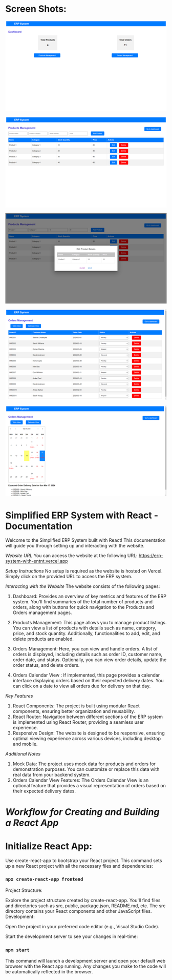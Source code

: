 # Screen Shots:

![alt text](image.png)

![alt text](image-4.png)

![alt text](image-1.png)

![alt text](image-2.png)

![alt text](image-3.png)

# Simplified ERP System with React - Documentation

Welcome to the Simplified ERP System built with React! This documentation will guide you through setting up and interacting with the website.

*Website URL*
You can access the website at the following URL: https://erp-system-with-entnt.vercel.app

*Setup Instructions*
No setup is required as the website is hosted on Vercel. Simply click on the provided URL to access the ERP system.

*Interacting with the Website*
The website consists of the following pages:

1. Dashboard: Provides an overview of key metrics and features of the ERP system. You'll find summaries of the total number of products and orders, along with buttons for quick navigation to the Products and Orders management pages.

2. Products Management: This page allows you to manage product listings. You can view a list of products with details such as name, category, price, and stock quantity. Additionally, functionalities to add, edit, and delete products are enabled.

3. Orders Management: Here, you can view and handle orders. A list of orders is displayed, including details such as order ID, customer name, order date, and status. Optionally, you can view order details, update the order status, and delete orders.

4. Orders Calendar View : If implemented, this page provides a calendar interface displaying orders based on their expected delivery dates. You can click on a date to view all orders due for delivery on that day.

*Key Features*
1. React Components: The project is built using modular React components, ensuring better organization and reusability.
2. React Router: Navigation between different sections of the ERP system is implemented using React Router, providing a seamless user experience.
3. Responsive Design: The website is designed to be responsive, ensuring optimal viewing experience across various devices, including desktop and mobile.

*Additional Notes*
1. Mock Data: The project uses mock data for products and orders for demonstration purposes. You can customize or replace this data with real data from your backend system.
2. Orders Calendar View Features: The Orders Calendar View is an optional feature that provides a visual representation of orders based on their expected delivery dates.

# *Workflow for Creating and Building a React App*

# Initialize React App:

Use create-react-app to bootstrap your React project. This command sets up a new React project with all the necessary files and dependencies:

### `npx create-react-app frontend`

Project Structure:

Explore the project structure created by create-react-app. You'll find files and directories such as src, public, package.json, README.md, etc.
The src directory contains your React components and other JavaScript files.
Development:

Open the project in your preferred code editor (e.g., Visual Studio Code).

Start the development server to see your changes in real-time:

### `npm start`

This command will launch a development server and open your default web browser with the React app running. Any changes you make to the code will be automatically reflected in the browser.
